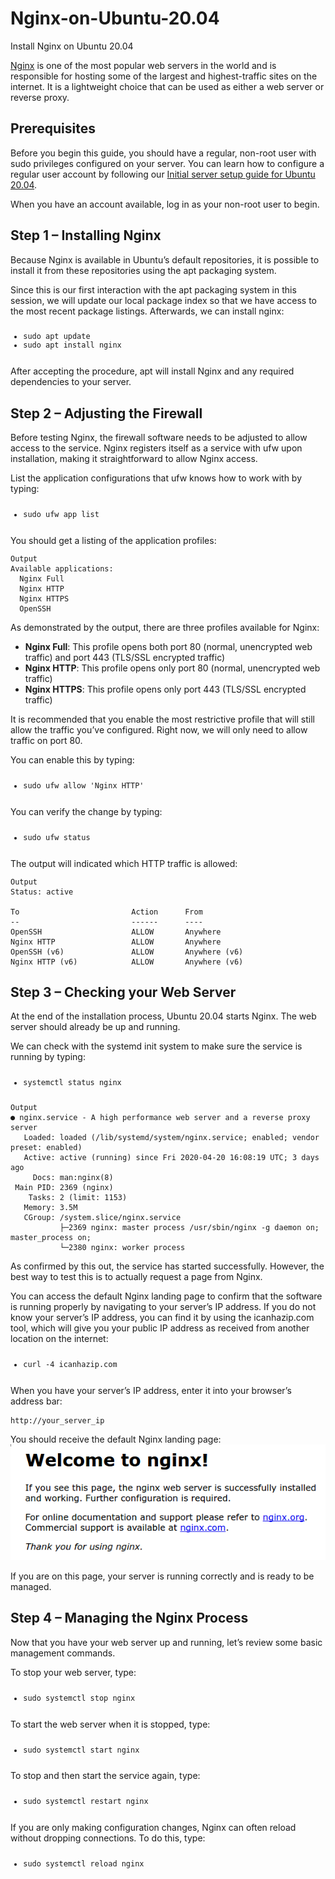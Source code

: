 # Nginx-on-Ubuntu-20.04
Install Nginx on Ubuntu 20.04

<p><a href="https://www.nginx.com/">Nginx</a> is one of the most popular web servers in the world and is responsible for hosting some of the largest and highest-traffic sites on the internet. It is a lightweight choice that can be used as either a web server or reverse proxy.</p>

<h2 id="prerequisites">Prerequisites</h2>

<p>Before you begin this guide, you should have a regular, non-root user with sudo privileges configured on your server. You can learn how to configure a regular user account by following our <a href="https://github.com/dogiparthy85/ubuntu20.04-server">Initial server setup guide for Ubuntu 20.04</a>.</p>

When you have an account available, log in as your non-root user to begin.

<h2 id="step-1-–-installing-nginx">Step 1 – Installing Nginx</h2>

Because Nginx is available in Ubuntu’s default repositories, it is possible to install it from these repositories using the apt packaging system.

Since this is our first interaction with the apt packaging system in this session, we will update our local package index so that we have access to the most recent package listings. Afterwards, we can install nginx:

<pre class="code-pre command prefixed"><code><ul class="prefixed"><li class="line" data-prefix="$">sudo apt update
</li><li class="line" data-prefix="$">sudo apt install nginx
</li></ul></code></pre>

After accepting the procedure, apt will install Nginx and any required dependencies to your server.

<h2 id="step-2-–-adjusting-the-firewall">Step 2 – Adjusting the Firewall</h2>

Before testing Nginx, the firewall software needs to be adjusted to allow access to the service. Nginx registers itself as a service with ufw upon installation, making it straightforward to allow Nginx access.

List the application configurations that ufw knows how to work with by typing:

<pre class="code-pre command prefixed"><code><ul class="prefixed"><li class="line" data-prefix="$">sudo ufw app list
</li></ul></code></pre>

You should get a listing of the application profiles:

<pre class="code-pre "><code><div class="secondary-code-label " title="Output">Output</div>Available applications:
  Nginx Full
  Nginx HTTP
  Nginx HTTPS
  OpenSSH
</code></pre>

<p>As demonstrated by the output, there are three profiles available for Nginx:</p>

<ul>
<li><strong>Nginx Full</strong>: This profile opens both port 80 (normal, unencrypted web traffic) and port 443 (TLS/SSL encrypted traffic)</li>
<li><strong>Nginx HTTP</strong>: This profile opens only port 80 (normal, unencrypted web traffic)</li>
<li><strong>Nginx HTTPS</strong>: This profile opens only port 443 (TLS/SSL encrypted traffic)</li>
</ul>

It is recommended that you enable the most restrictive profile that will still allow the traffic you’ve configured. Right now, we will only need to allow traffic on port 80.

You can enable this by typing:

<pre class="code-pre command prefixed"><code><ul class="prefixed"><li class="line" data-prefix="$">sudo ufw allow 'Nginx HTTP'
</li></ul></code></pre>

You can verify the change by typing:

<pre class="code-pre command prefixed"><code><ul class="prefixed"><li class="line" data-prefix="$">sudo ufw status
</li></ul></code></pre>

The output will indicated which HTTP traffic is allowed:

<pre class="code-pre "><code><div class="secondary-code-label " title="Output">Output</div>Status: active

To                         Action      From
--                         ------      ----
OpenSSH                    ALLOW       Anywhere                  
Nginx HTTP                 ALLOW       Anywhere                  
OpenSSH (v6)               ALLOW       Anywhere (v6)             
Nginx HTTP (v6)            ALLOW       Anywhere (v6)
</code></pre>

<h2 id="step-3-–-checking-your-web-server">Step 3 – Checking your Web Server</h2>

At the end of the installation process, Ubuntu 20.04 starts Nginx. The web server should already be up and running.

We can check with the systemd init system to make sure the service is running by typing:

<pre class="code-pre command prefixed"><code><ul class="prefixed"><li class="line" data-prefix="$">systemctl status nginx
</li></ul></code></pre>

<pre class="code-pre "><code><div class="secondary-code-label " title="Output">Output</div>● nginx.service - A high performance web server and a reverse proxy server
   Loaded: loaded (/lib/systemd/system/nginx.service; enabled; vendor preset: enabled)
   Active: <span class="highlight">active (running)</span> since Fri 2020-04-20 16:08:19 UTC; 3 days ago
     Docs: man:nginx(8)
 Main PID: 2369 (nginx)
    Tasks: 2 (limit: 1153)
   Memory: 3.5M
   CGroup: /system.slice/nginx.service
           ├─2369 nginx: master process /usr/sbin/nginx -g daemon on; master_process on;
           └─2380 nginx: worker process
</code></pre>

As confirmed by this out, the service has started successfully. However, the best way to test this is to actually request a page from Nginx.

You can access the default Nginx landing page to confirm that the software is running properly by navigating to your server’s IP address. If you do not know your server’s IP address, you can find it by using the icanhazip.com tool, which will give you your public IP address as received from another location on the internet:

<pre class="code-pre command prefixed"><code><ul class="prefixed"><li class="line" data-prefix="$">curl -4 icanhazip.com
</li></ul></code></pre>

When you have your server’s IP address, enter it into your browser’s address bar:

<pre class="code-pre "><code>http://<span class="highlight">your_server_ip</span>
</code></pre>

You should receive the default Nginx landing page:
<img src="https://github.com/dogiparthy85/Nginx-on-Ubuntu-20.04/blob/main/default_page%5B1%5D.png" alt="Nginx default page">

If you are on this page, your server is running correctly and is ready to be managed.

<h2 id="step-4-–-managing-the-nginx-process">Step 4 – Managing the Nginx Process</h2>

Now that you have your web server up and running, let’s review some basic management commands.

To stop your web server, type:

<pre class="code-pre command prefixed"><code><ul class="prefixed"><li class="line" data-prefix="$">sudo systemctl stop nginx
</li></ul></code></pre>

To start the web server when it is stopped, type:

<pre class="code-pre command prefixed"><code><ul class="prefixed"><li class="line" data-prefix="$">sudo systemctl start nginx
</li></ul></code></pre>

To stop and then start the service again, type:

<pre class="code-pre command prefixed"><code><ul class="prefixed"><li class="line" data-prefix="$">sudo systemctl restart nginx
</li></ul></code></pre>

If you are only making configuration changes, Nginx can often reload without dropping connections. To do this, type:

<pre class="code-pre command prefixed"><code><ul class="prefixed"><li class="line" data-prefix="$">sudo systemctl reload nginx
</li></ul></code></pre>



